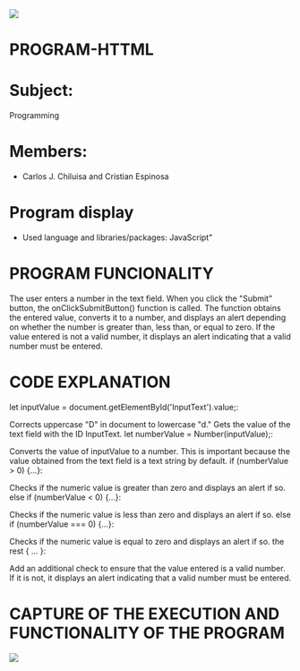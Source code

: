 
<img src="https://github.com/SNEIDER31LM/SwitchandFuctions/assets/169932054/9f1b9456-818c-4289-acd1-b3b4e573d86d">

# PROGRAM-HTTML
# Subject:

Programming

# Members:

* Carlos J. Chiluisa and Cristian Espinosa

# Program display

* Used language and libraries/packages: JavaScript"

# PROGRAM FUNCIONALITY
The user enters a number in the text field.
When you click the "Submit" button, the onClickSubmitButton() function is called.
The function obtains the entered value, converts it to a number, and displays an alert depending on whether the number is greater than, less than, or equal to zero. If the value entered is not a valid number, it displays an alert indicating that a valid number must be entered.

# CODE EXPLANATION
let inputValue = document.getElementById('InputText').value;:

Corrects uppercase "D" in document to lowercase "d."
Gets the value of the text field with the ID InputText.
let numberValue = Number(inputValue);:

Converts the value of inputValue to a number. This is important because the value obtained from the text field is a text string by default.
if (numberValue > 0) {...}:

Checks if the numeric value is greater than zero and displays an alert if so.
else if (numberValue < 0) {...}:

Checks if the numeric value is less than zero and displays an alert if so.
else if (numberValue === 0) {...}:

Checks if the numeric value is equal to zero and displays an alert if so.
the rest { ... }:

Add an additional check to ensure that the value entered is a valid number. If it is not, it displays an alert indicating that a valid number must be entered.


# CAPTURE OF THE EXECUTION AND FUNCTIONALITY OF THE PROGRAM
<img src="https://github.com/CarlosJoels/PROGRAM-HTTML/assets/169932054/9246ff39-822b-45f6-b727-a7af623ec98b">


